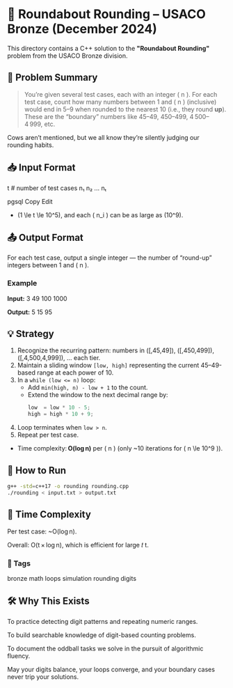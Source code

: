# 🐄 Roundabout Rounding – USACO Bronze (December 2024)

This directory contains a C++ solution to the **"Roundabout Rounding"** problem from the USACO Bronze division.

## 📜 Problem Summary
> You’re given several test cases, each with an integer \( n \). For each test case, count how many numbers between 1 and \( n \) (inclusive) would end in 5–9 when rounded to the nearest 10 (i.e., they round **up**). These are the “boundary” numbers like 45–49, 450–499, 4 500–4 999, etc.

Cows aren’t mentioned, but we all know they’re silently judging our rounding habits.

## 📥 Input Format
t # number of test cases
n₁
n₂
...
nₜ

pgsql
Copy
Edit
- \(1 \le t \le 10^5\), and each \( n_i \) can be as large as \(10^9\).

## 📤 Output Format
For each test case, output a single integer — the number of “round-up” integers between 1 and \( n \).

### Example
**Input:**
3
49
100
1000

**Output:**
5
15
95
## 💡 Strategy
1. Recognize the recurring pattern: numbers in \([\,45,49]\), \([\,450,499]\), \([\,4\,500,4\,999]\), … each tier.
2. Maintain a sliding window `[low, high]` representing the current 45–49-based range at each power of 10.
3. In a `while (low <= n)` loop:
   - Add `min(high, n) - low + 1` to the count.
   - Extend the window to the next decimal range by:
     ```cpp
     low  = low * 10 - 5;
     high = high * 10 + 9;
     ```
4. Loop terminates when `low > n`.
5. Repeat per test case.

- Time complexity: **O(log n)** per \( n \) (only ~10 iterations for \( n \le 10^9 \)).

## 🚀 How to Run
```sh
g++ -std=c++17 -o rounding rounding.cpp
./rounding < input.txt > output.txt
```
## 🧠 Time Complexity
Per test case: ~O(log n).

Overall: O(t × log n), which is efficient for large 
𝑡
t.

### 🔖 Tags
bronze math loops simulation rounding digits

## 🛠 Why This Exists
To practice detecting digit patterns and repeating numeric ranges.

To build searchable knowledge of digit-based counting problems.

To document the oddball tasks we solve in the pursuit of algorithmic fluency.

May your digits balance, your loops converge, and your boundary cases never trip your solutions.
